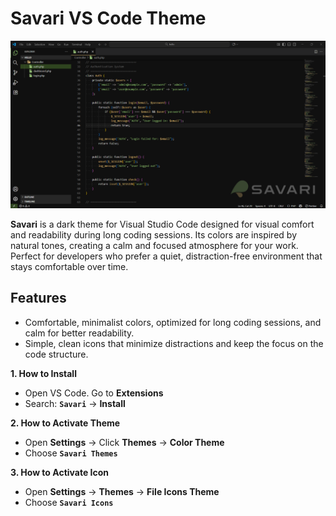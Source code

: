 # Savari VS Code Theme

![Savari Theme Preview](./screenshot.png)

**Savari** is a dark theme for Visual Studio Code designed for visual comfort and readability during long coding sessions. Its colors are inspired by natural tones, creating a calm and focused atmosphere for your work. Perfect for developers who prefer a quiet, distraction-free environment that stays comfortable over time.

## Features

- Comfortable, minimalist colors, optimized for long coding sessions, and calm for better readability.
- Simple, clean icons that minimize distractions and keep the focus on the code structure.

**1. How to Install**

- Open VS Code. Go to **Extensions**
- Search: **`Savari`** -> **Install**

**2. How to Activate Theme**

- Open **Settings** -> Click **Themes** -> **Color Theme**
- Choose **`Savari Themes`**

**3. How to Activate Icon**

- Open **Settings** -> **Themes** -> **File Icons Theme**
- Choose **`Savari Icons`**
